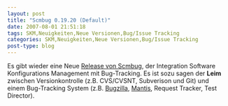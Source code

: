 ```yaml
---
layout: post
title: "Scmbug 0.19.20 (Default)"
date: 2007-08-01 21:51:18
tags: SKM,Neuigkeiten,Neue Versionen,Bug/Issue Tracking
categories: SKM,Neuigkeiten,Neue Versionen,Bug/Issue Tracking
post-type: blog
---
```

Es gibt wieder eine Neue <a href="http://www.mkgnu.net/?q=scmbug"  title="Homepage Scmbug">Release von Scmbug</a>, der Integration Software Konfigurations Management mit Bug-Tracking. Es ist sozu sagen der <b>Leim</b> zwischen Versionkontrolle (z.B. CVS/CVSNT, Subverison und Git) und einem Bug-Tracking System (z.B. <a href="http://www.bugzilla.org/"  title="http://www.bugzilla.org/">Bugzilla</a>, <a href="http://www.mantisbt.org"  title="Mantis Bug Tracking">Mantis</a>, Request Tracker, Test Director).